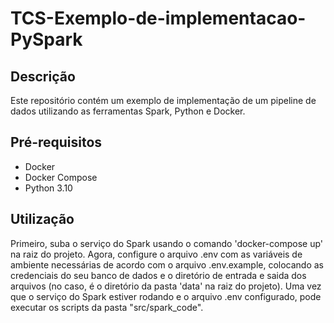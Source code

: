 
# TCS-Exemplo-de-implementacao-PySpark

## Descrição

Este repositório contém um exemplo de implementação de um pipeline de dados utilizando as ferramentas Spark, Python e Docker. 

## Pré-requisitos

- Docker
- Docker Compose
- Python 3.10

## Utilização 

Primeiro, suba o serviço do Spark usando o comando 'docker-compose up' na raiz do projeto. 
Agora, configure o arquivo .env com as variáveis de ambiente necessárias de acordo com o arquivo .env.example, colocando as credenciais do seu banco de dados e o diretório de entrada e saida dos arquivos (no caso, é o diretório da pasta 'data' na raiz do projeto).
Uma vez que o serviço do Spark estiver rodando e o arquivo .env configurado, pode executar os scripts da pasta "src/spark_code".